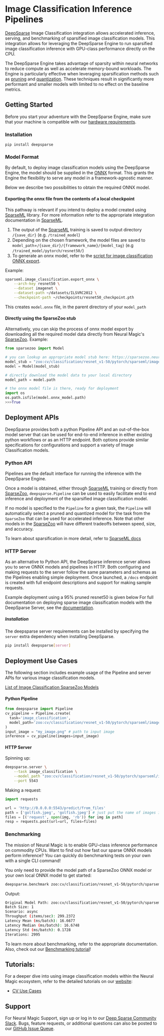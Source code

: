 # Image Classification Inference Pipelines


[DeepSparse] Image Classification integration allows accelerated inference, 
serving, and benchmarking of sparsified image classification models.
This integration allows for leveraging the DeepSparse Engine to run 
sparsified image classification inference with GPU-class performance directly 
on the CPU.

The DeepSparse Engine takes advantage of sparsity within neural networks to 
reduce compute as well as accelerate memory-bound workloads. 
The Engine is particularly effective when leveraging sparsification methods 
such as [pruning](https://neuralmagic.com/blog/pruning-overview/) and 
[quantization](https://arxiv.org/abs/1609.07061). These techniques result in 
significantly more performant and smaller models with limited to no effect on 
the baseline metrics.

## Getting Started

Before you start your adventure with the DeepSparse Engine, make sure that 
your machine is compatible with our [hardware requirements].

### Installation

```pip install deepsparse```

### Model Format

By default, to deploy image classification models using the DeepSparse Engine,
the model should be supplied in the [ONNX] format. 
This grants the Engine the flexibility to serve any model in a framework-agnostic
manner. 

Below we describe two possibilities to obtain the required ONNX model.

#### Exporting the onnx file from the contents of a local checkpoint

This pathway is relevant if you intend to deploy a model created using [SparseML] library. 
For more information refer to the appropriate integration documentation in [SparseML].

1. The output of the [SparseML] training is saved to output directory `/{save_dir}` (e.g. `/trained_model`)
2. Depending on the chosen framework, the model files are saved to `model_path`=`/{save_dir}/{framework_name}/{model_tag}` (e.g `/trained_model/pytorch/resnet50/`)
3. To generate an onnx model, refer to the [script for image classification ONNX export](https://github.com/neuralmagic/sparseml/blob/main/src/sparseml/pytorch/image_classification/export.py).

Example:
```bash
sparseml.image_classification.export_onnx \
    --arch-key resnet50 \
    --dataset imagenet \
    --dataset-path ~/datasets/ILSVRC2012 \
    --checkpoint-path ~/checkpoints/resnet50_checkpoint.pth
```
This creates `model.onnx` file, in the parent directory of your `model_path`

####  Directly using the SparseZoo stub

Alternatively, you can skip the process of onnx model export by downloading all the required model data directly from Neural Magic's [SparseZoo](https://sparsezoo.neuralmagic.com/).
Example:
```python
from sparsezoo import Model

# you can lookup an appropriate model stub here: https://sparsezoo.neuralmagic.com/
model_stub = "zoo:cv/classification/resnet_v1-50/pytorch/sparseml/imagenet/pruned95-none"
model = Model(model_stub)

# directly download the model data to your local directory
model_path = model.path

# the onnx model file is there, ready for deployment
import os 
os.path.isfile(model.onnx_model.path)
>>>True
```


## Deployment APIs

DeepSparse provides both a python Pipeline API and an out-of-the-box model 
server that can be used for end-to-end inference in either existing python 
workflows or as an HTTP endpoint. Both options provide similar specifications 
for configurations and support a variety of Image Classification models.

### Python API

Pipelines are the default interface for running the inference with the 
DeepSparse Engine.

Once a model is obtained, either through [SparseML] training or directly from [SparseZoo],
`deepsparse.Pipeline` can be used to easily facilitate end to end inference and deployment
of the sparsified image classification model.

If no model is specified to the `Pipeline` for a given task, the `Pipeline` will automatically
select a pruned and quantized model for the task from the `SparseZoo` that can be used for accelerated
inference. Note that other models in the [SparseZoo] will have different tradeoffs between speed, size,
and accuracy.

To learn about sparsification in more detail, refer to [SparseML docs](https://docs.neuralmagic.com/sparseml/)

### HTTP Server

As an alternative to Python API, the DeepSparse inference server allows you to 
serve ONNX models and pipelines in HTTP. Both configuring and making requests 
to the server follow the same parameters and schemas as the Pipelines enabling 
simple deployment. Once launched, a `/docs` endpoint is created with full 
endpoint descriptions and support for making sample requests.

Example deployment using a 95% pruned resnet50 is given below
For full documentation on deploying sparse image classification models with the
DeepSparse Server, see the [documentation](https://github.com/neuralmagic/deepsparse/tree/main/src/deepsparse/server).

##### Installation

The deepsparse server requirements can be installed by specifying the `server` 
extra dependency when installing DeepSparse.

```bash
pip install deepsparse[server]
```

## Deployment Use Cases

The following section includes example usage of the Pipeline and server APIs for
various image classification models. 

[List of Image Classification SparseZoo Models](https://sparsezoo.neuralmagic.com/?domain=cv&sub_domain=classification&page=1)


#### Python Pipeline

```python
from deepsparse import Pipeline
cv_pipeline = Pipeline.create(
  task='image_classification', 
  model_path='zoo:cv/classification/resnet_v1-50/pytorch/sparseml/imagenet/pruned95-none',  # Path to checkpoint or SparseZoo stub
)
input_image = "my_image.png" # path to input image
inference = cv_pipeline(images=input_image)
```

#### HTTP Server

Spinning up:
```bash
deepsparse.server \
    --task image_classification \
    --model_path "zoo:cv/classification/resnet_v1-50/pytorch/sparseml/imagenet/pruned95-none" \
    --port 5543
```

Making a request:
```python
import requests

url = 'http://0.0.0.0:5543/predict/from_files'
path = ['golfish.jpeg', 'golfish.jpeg'] # just put the name of images in here
files = [('request', open(img, 'rb')) for img in path]
resp = requests.post(url=url, files=files)
```

### Benchmarking

The mission of Neural Magic is to enable GPU-class inference performance on commodity CPUs. 
Want to find out how fast our sparse ONNX models perform inference? 
You can quickly do benchmarking tests on your own with a single CLI command!

You only need to provide the model path of a SparseZoo ONNX model or your own local ONNX model to get started:
```bash
deepsparse.benchmark zoo:cv/classification/resnet_v1-50/pytorch/sparseml/imagenet/pruned95-none
```
Output:
```bash
Original Model Path: zoo:cv/classification/resnet_v1-50/pytorch/sparseml/imagenet/pruned95-none
Batch Size: 1
Scenario: async
Throughput (items/sec): 299.2372
Latency Mean (ms/batch): 16.6677
Latency Median (ms/batch): 16.6748
Latency Std (ms/batch): 0.1728
Iterations: 2995
```

To learn more about benchmarking, refer to the appropriate documentation.
Also, check out our [Benchmarking tutorial](https://github.com/neuralmagic/deepsparse/tree/main/src/deepsparse/benchmark)!

## Tutorials:
For a deeper dive into using image classification models within the Neural Magic
ecosystem, refer to the detailed tutorials on our [website](https://neuralmagic.com/):
- [CV Use Cases](https://neuralmagic.com/use-cases/#computervision)

## Support
For Neural Magic Support, sign up or log in to our [Deep Sparse Community Slack](https://join.slack.com/t/discuss-neuralmagic/shared_invite/zt-q1a1cnvo-YBoICSIw3L1dmQpjBeDurQ). Bugs, feature requests, or additional questions can also be posted to our [GitHub Issue Queue](https://github.com/neuralmagic/deepsparse/issues).


[DeepSparse]: https://github.com/neuralmagic/deepsparse
[hardware requirements]: https://docs.neuralmagic.com/deepsparse/source/hardware.html
[ONNX]: https://onnx.ai/
[SparseML]: https://github.com/neuralmagic/sparseml
[SparseML Image Classification Documentation]: https://github.com/neuralmagic/sparseml/tree/main/src/sparseml/pytorch/image_classification/README_image_classification.md
[SparseZoo]: https://sparsezoo.neuralmagic.com/